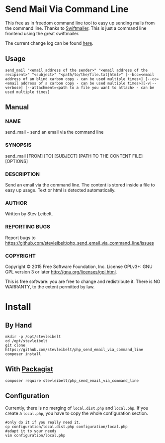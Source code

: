 # Send Mail Via Command Line

This free as in freedom command line tool to easy up sending mails from the command line.
Thanks to [Swiftmailer](https://swiftmailer.symfony.com/). This is just a command line frontend using the great swiftmailer.

The current change log can be found [here](CHANGELOGi.md).

## Usage

```
send_mail "<email address of the sender>" "<email address of the recipient>" "<subject>" "<path/to/the/file.txt|html>" [--bcc=<email address of an blind carbon copy - can be used multiple times>] [--cc=<email address of a carbon copy - can be used multiple times>][-v|--verbose] [--attachment=<path to a file you want to attach> - can be used multiple times]
```

## Manual

### NAME

send_mail - send an email via the command line

### SYNOPSIS

send_mail [FROM] [TO] [SUBJECT] [PATH TO THE CONTENT FILE] [OPTIONS]

### DESCRIPTION

Send an email via the command line. The content is stored inside a file to easy up usage. Text or html is detected automatically.

### AUTHOR

Written by Stev Leibelt.

### REPORTING BUGS

Report bugs to <https://github.com/stevleibelt/php_send_email_via_command_line/issues>

### COPYRIGHT

Copyright © 2015 Free Software Foundation, Inc.  License GPLv3+: GNU GPL version 3 or later <http://gnu.org/licenses/gpl.html>.

This is free software: you are free to change and redistribute it.  There is NO WARRANTY, to the extent permitted by law.

# Install

## By Hand

```
mkdir -p /opt/stevleibelt
cd /opt/stevleibelt
git clone https://github.com/stevleibelt/php_send_email_via_command_line
composer install
```

## With [Packagist](https://packagist.org/packages/stevleibelt/php_send_email_via_command_line)

```
composer require stevleibelt/php_send_email_via_command_line
```

## Configuration

Currently, there is no merging of `local.dist.php` and `local.php`.
If you create a `local.php`, you have to copy the whole configuration section.

```
#only do it if you really need it.
cp configuration/local.dist.php configuration/local.php
#adapt it to your needs
vim configuration/local.php
```
